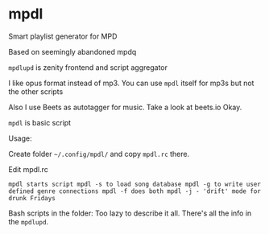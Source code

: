 # mpdl
Smart playlist generator for MPD

Based on seemingly abandoned mpdq

`mpdlupd` is zenity frontend and script aggregator

I like opus format instead of mp3. You can use `mpdl` itself for mp3s but not the other scripts

Also I use Beets as autotagger for music. Take a look at beets.io
Okay.

`mpdl` is basic script

Usage:

Create folder `~/.config/mpdl/` and copy `mpdl.rc` there.

Edit mpdl.rc

`mpdl starts script
mpdl -s to load song database
mpdl -g to write user defined genre connections
mpdl -f does both
mpdl -j - 'drift' mode for drunk Fridays`

Bash scripts in the folder:
Too lazy to describe it all. There's all the info in the `mpdlupd`.
